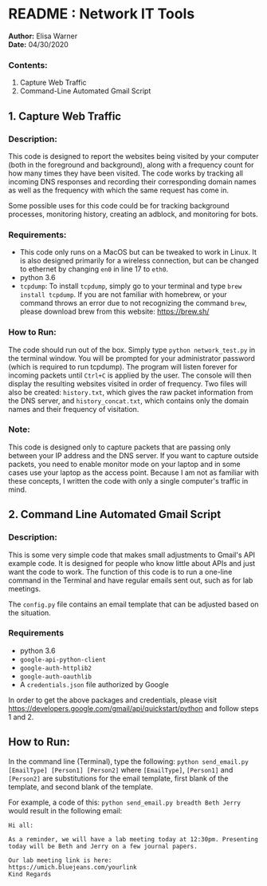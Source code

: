 # README : Network IT Tools


**Author:** Elisa Warner  
**Date:** 04/30/2020  

### Contents:
1. Capture Web Traffic
2. Command-Line Automated Gmail Script

## 1. Capture Web Traffic

### Description:
This code is designed to report the websites being visited by your computer (both in the foreground and background), along with a frequency count for how many times they have been visited. The code works by tracking all incoming DNS responses and recording their corresponding domain names as well as the frequency with which the same request has come in.

Some possible uses for this code could be for tracking background processes, monitoring history, creating an adblock, and monitoring for bots.

### Requirements:
* This code only runs on a MacOS but can be tweaked to work in Linux. It is also designed primarily for a wireless connection, but can be changed to ethernet by changing `en0` in line 17 to `eth0`.  
* python 3.6  
* `tcpdump`: To install `tcpdump`, simply go to your terminal and type `brew install tcpdump`. If you are not familiar with homebrew, or your command throws an error due to not recognizing the command `brew`, please download brew from this website: https://brew.sh/  

### How to Run:
The code should run out of the box. Simply type `python network_test.py` in the terminal window. You will be prompted for your administrator password (which is required to run tcpdump). The program will listen forever for incoming packets until `Ctrl+C` is applied by the user. The console will then display the resulting websites visited in order of frequency. Two files will also be created: `history.txt`, which gives the raw packet information from the DNS server, and `history_concat.txt`, which contains only the domain names and their frequency of visitation.

### Note:
This code is designed only to capture packets that are passing only between your IP address and the DNS server. If you want to capture outside packets, you need to enable monitor mode on your laptop and in some cases use your laptop as the access point. Because I am not as familiar with these concepts, I written the code with only a single computer's traffic in mind.

## 2. Command Line Automated Gmail Script

### Description:
This is some very simple code that makes small adjustments to Gmail's API example code. It is designed for people who know little about APIs and just want the code to work. The function of this code is to run a one-line command in the Terminal and have regular emails sent out, such as for lab meetings.

The `config.py` file contains an email template that can be adjusted based on the situation.

### Requirements
* python 3.6  
* `google-api-python-client`  
* `google-auth-httplib2`  
* `google-auth-oauthlib`  
* A `credentials.json` file authorized by Google

In order to get the above packages and credentials, please visit https://developers.google.com/gmail/api/quickstart/python and follow steps 1 and 2.

## How to Run:
In the command line (Terminal), type the following:
`python send_email.py [EmailType] [Person1] [Person2]`
where `[EmailType]`, `[Person1]` and `[Person2]` are substitutions for the email template, first blank of the template, and second blank of the template.

For example, a code of this:
`python send_email.py breadth Beth Jerry`
would result in the following email:

    Hi all:

    As a reminder, we will have a lab meeting today at 12:30pm. Presenting today will be Beth and Jerry on a few journal papers.

    Our lab meeting link is here:
    https://umich.bluejeans.com/yourlink
    Kind Regards
